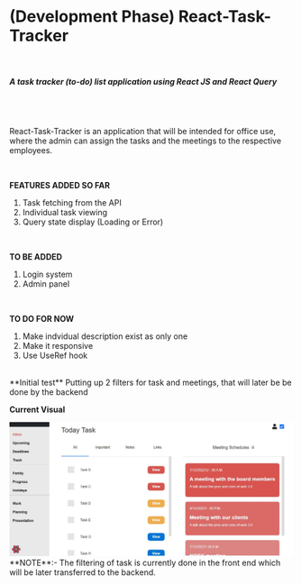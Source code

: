 <h1> (Development Phase) React-Task-Tracker </h1> <br>
<h5> A task tracker (to-do) list application using React JS and React Query</h5> <br>
<br>
<p> React-Task-Tracker is an application that will be intended for office use, where
the admin can assign the tasks and the meetings to the respective employees. <p>
<br>

**FEATURES ADDED SO FAR** 
1. Task fetching from the API
2. Individual task viewing
3. Query state display (Loading or Error)   
<br>

**TO BE ADDED**
1. Login system
2. Admin panel
<br>

**TO DO FOR NOW**
1. Make indvidual description exist as only one
2. Make it responsive
3. Use UseRef hook

<br>
**Initial test**
Putting up 2 filters for task and meetings, that will later be be done by the backend
<br>

**Current Visual** <br>

<img src="src/ForReadMe/1.JPG"/>

<br>
**NOTE**:- The filtering of task is currently done in the front end which will be later transferred to
the backend. 
